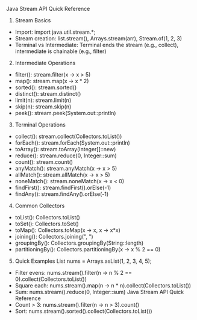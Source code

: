 Java Stream API Quick Reference
1. Stream Basics
- Import: import java.util.stream.*;
- Stream creation: list.stream(), Arrays.stream(arr), Stream.of(1, 2, 3)
- Terminal vs Intermediate: Terminal ends the stream (e.g., collect), intermediate is chainable (e.g., filter)
2. Intermediate Operations
- filter(): stream.filter(x -> x > 5)
- map(): stream.map(x -> x * 2)
- sorted(): stream.sorted()
- distinct(): stream.distinct()
- limit(n): stream.limit(n)
- skip(n): stream.skip(n)
- peek(): stream.peek(System.out::println)
3. Terminal Operations
- collect(): stream.collect(Collectors.toList())
- forEach(): stream.forEach(System.out::println)
- toArray(): stream.toArray(Integer[]::new)
- reduce(): stream.reduce(0, Integer::sum)
- count(): stream.count()
- anyMatch(): stream.anyMatch(x -> x > 5)
- allMatch(): stream.allMatch(x -> x > 5)
- noneMatch(): stream.noneMatch(x -> x < 0)
- findFirst(): stream.findFirst().orElse(-1)
- findAny(): stream.findAny().orElse(-1)
4. Common Collectors
- toList(): Collectors.toList()
- toSet(): Collectors.toSet()
- toMap(): Collectors.toMap(x -> x, x -> x*x)
- joining(): Collectors.joining(", ")
- groupingBy(): Collectors.groupingBy(String::length)
- partitioningBy(): Collectors.partitioningBy(x -> x % 2 == 0)
5. Quick Examples
   List<Integer> nums = Arrays.asList(1, 2, 3, 4, 5);
- Filter evens: nums.stream().filter(n -> n % 2 == 0).collect(Collectors.toList())
- Square each: nums.stream().map(n -> n * n).collect(Collectors.toList())
- Sum: nums.stream().reduce(0, Integer::sum)
  Java Stream API Quick Reference
- Count > 3: nums.stream().filter(n -> n > 3).count()
- Sort: nums.stream().sorted().collect(Collectors.toList())